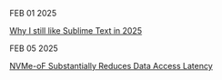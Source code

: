 FEB 01 2025

[Why I still like Sublime Text in 2025](https://ohdoylerules.com/workflows/why-i-still-like-sublime-text-in-2025/)

FEB 05 2025

[NVMe-oF Substantially Reduces Data Access Latency](https://thenewstack.io/nvme-of-substantially-reduces-data-access-latency/)